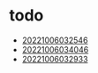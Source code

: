 # todo
- [20221006032546](/zet/20221006032546/README.md)
- [20221006034046](/zet/20221006034046/README.md)
- [20221006032933](/zet/20221006032933/README.md)

